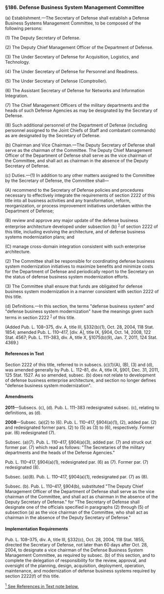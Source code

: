 ### §186. Defense Business System Management Committee ###

(a) Establishment.—The Secretary of Defense shall establish a Defense Business Systems Management Committee, to be composed of the following persons:

(1) The Deputy Secretary of Defense.

(2) The Deputy Chief Management Officer of the Department of Defense.

(3) The Under Secretary of Defense for Acquisition, Logistics, and Technology.

(4) The Under Secretary of Defense for Personnel and Readiness.

(5) The Under Secretary of Defense (Comptroller).

(6) The Assistant Secretary of Defense for Networks and Information Integration.

(7) The Chief Management Officers of the military departments and the heads of such Defense Agencies as may be designated by the Secretary of Defense.

(8) Such additional personnel of the Department of Defense (including personnel assigned to the Joint Chiefs of Staff and combatant commands) as are designated by the Secretary of Defense.

(b) Chairman and Vice Chairman.—The Deputy Secretary of Defense shall serve as the chairman of the Committee. The Deputy Chief Management Officer of the Department of Defense shall serve as the vice chairman of the Committee, and shall act as chairman in the absence of the Deputy Secretary of Defense.

(c) Duties.—(1) In addition to any other matters assigned to the Committee by the Secretary of Defense, the Committee shall—

(A) recommend to the Secretary of Defense policies and procedures necessary to effectively integrate the requirements of section 2222 of this title into all business activities and any transformation, reform, reorganization, or process improvement initiatives undertaken within the Department of Defense;

(B) review and approve any major update of the defense business enterprise architecture developed under subsection (b) <sup><a href="#186_1_target" name="186_1">1</a></sup> of section 2222 of this title, including evolving the architecture, and of defense business systems modernization plans; and

(C) manage cross-domain integration consistent with such enterprise architecture.

(2) The Committee shall be responsible for coordinating defense business system modernization initiatives to maximize benefits and minimize costs for the Department of Defense and periodically report to the Secretary on the status of defense business system modernization efforts.

(3) The Committee shall ensure that funds are obligated for defense business system modernization in a manner consistent with section 2222 of this title.

(d) Definitions.—In this section, the terms "defense business system" and "defense business system modernization" have the meanings given such terms in section 2222 <sup><a href="#186_1_target" name="186_1">1</a></sup> of this title.

(Added Pub. L. 108–375, div. A, title III, §332(b)(1), Oct. 28, 2004, 118 Stat. 1854; amended Pub. L. 110–417, [div. A], title IX, §904, Oct. 14, 2008, 122 Stat. 4567; Pub. L. 111–383, div. A, title X, §1075(b)(9), Jan. 7, 2011, 124 Stat. 4369.)

#### References in Text ####

Section 2222 of this title, referred to in subsecs. (c)(1)(A), (B), (3) and (d), was amended generally by Pub. L. 112–81, div. A, title IX, §901, Dec. 31, 2011, 125 Stat. 1527. As so amended, subsec. (b) does not relate to development of defense business enterprise architecture, and section no longer defines "defense business system modernization".

#### Amendments ####

**2011**—Subsecs. (c), (d). Pub. L. 111–383 redesignated subsec. (c), relating to definitions, as (d).

**2008**—Subsec. (a)(2) to (6). Pub. L. 110–417, §904(a)(1), (2), added par. (2) and redesignated former pars. (2) to (5) as (3) to (6), respectively. Former par. (6) redesignated (7).

Subsec. (a)(7). Pub. L. 110–417, §904(a)(3), added par. (7) and struck out former par. (7) which read as follows: "The Secretaries of the military departments and the heads of the Defense Agencies."

Pub. L. 110–417, §904(a)(1), redesignated par. (6) as (7). Former par. (7) redesignated (8).

Subsec. (a)(8). Pub. L. 110–417, §904(a)(1), redesignated par. (7) as (8).

Subsec. (b). Pub. L. 110–417, §904(b), substituted "The Deputy Chief Management Officer of the Department of Defense shall serve as the vice chairman of the Committee, and shall act as chairman in the absence of the Deputy Secretary of Defense." for "The Secretary of Defense shall designate one of the officials specified in paragraphs (2) through (5) of subsection (a) as the vice chairman of the Committee, who shall act as chairman in the absence of the Deputy Secretary of Defense."

#### Implementation Requirements ####

Pub. L. 108–375, div. A, title III, §332(c), Oct. 28, 2004, 118 Stat. 1855, directed the Secretary of Defense, not later than 60 days after Oct. 28, 2004, to designate a vice chairman of the Defense Business System Management Committee, as required by subsec. (b) of this section, and to complete the delegation of responsibility for the review, approval, and oversight of the planning, design, acquisition, deployment, operation, maintenance, and modernization of defense business systems required by section 2222(f) of this title.

[<sup>1</sup> See References in Text note below.](#186_1)